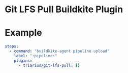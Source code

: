 Git LFS Pull Buildkite Plugin
===

# Example
```yml
steps:
  - command: "buildkite-agent pipeline upload"
    label: ":pipeline:"
    plugins:
      - triarius/git-lfs-pull: {}
```
